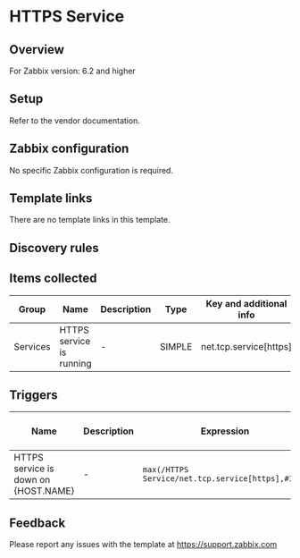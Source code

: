 
# HTTPS Service

## Overview

For Zabbix version: 6.2 and higher  

## Setup

Refer to the vendor documentation.

## Zabbix configuration

No specific Zabbix configuration is required.


## Template links

There are no template links in this template.

## Discovery rules


## Items collected

|Group|Name|Description|Type|Key and additional info|
|-----|----|-----------|----|---------------------|
|Services |HTTPS service is running |<p>-</p> |SIMPLE |net.tcp.service[https] |

## Triggers

|Name|Description|Expression|Severity|Dependencies and additional info|
|----|-----------|----|----|----|
|HTTPS service is down on {HOST.NAME} |<p>-</p> |`max(/HTTPS Service/net.tcp.service[https],#3)=0` |AVERAGE | |

## Feedback

Please report any issues with the template at https://support.zabbix.com

